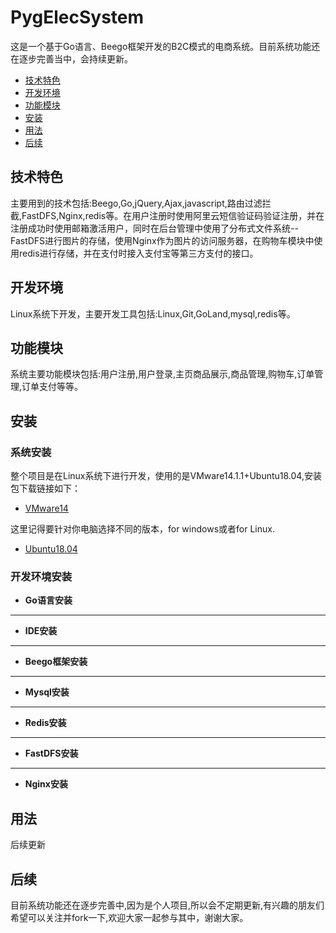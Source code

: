 # PygElecSystem
这是一个基于Go语言、Beego框架开发的B2C模式的电商系统。目前系统功能还在逐步完善当中，会持续更新。




+ [技术特色](#技术特色)
+ [开发环境](#开发环境)
+ [功能模块](#功能模块)
+ [安装](#安装)
+ [用法](#用法)
+ [后续](#后续)


## 技术特色
主要用到的技术包括:Beego,Go,jQuery,Ajax,javascript,路由过滤拦截,FastDFS,Nginx,redis等。在用户注册时使用阿里云短信验证码验证注册，并在注册成功时使用邮箱激活用户，同时在后台管理中使用了分布式文件系统--FastDFS进行图片的存储，使用Nginx作为图片的访问服务器，在购物车模块中使用redis进行存储，并在支付时接入支付宝等第三方支付的接口。

## 开发环境
Linux系统下开发，主要开发工具包括:Linux,Git,GoLand,mysql,redis等。

## 功能模块
系统主要功能模块包括:用户注册,用户登录,主页商品展示,商品管理,购物车,订单管理,订单支付等等。

## 安装
### 系统安装
整个项目是在Linux系统下进行开发，使用的是VMware14.1.1+Ubuntu18.04,安装包下载链接如下：

+ [VMware14](https://my.vmware.com/cn/web/vmware/info/slug/desktop_end_user_computing/vmware_workstation_pro/14_0)

这里记得要针对你电脑选择不同的版本，for windows或者for Linux.

+ [Ubuntu18.04](https://www.ubuntu.com/download/desktop)
### 开发环境安装
+ **Go语言安装**
---
+ **IDE安装**
---
+ **Beego框架安装**
---
+ **Mysql安装**
---
+ **Redis安装**
---
+ **FastDFS安装**
---
+ **Nginx安装**
## 用法
后续更新

## 后续
目前系统功能还在逐步完善中,因为是个人项目,所以会不定期更新,有兴趣的朋友们希望可以关注并fork一下,欢迎大家一起参与其中，谢谢大家。
